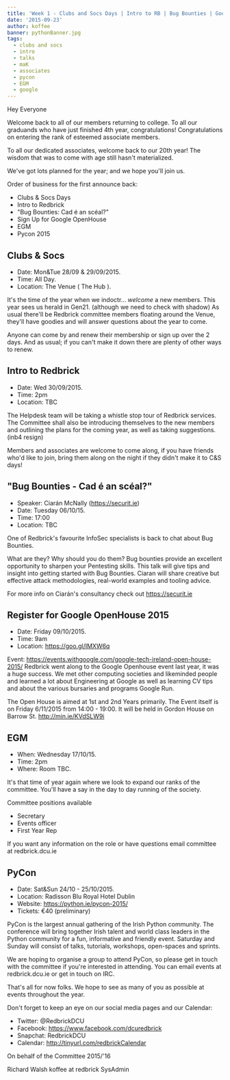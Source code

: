 ```yaml
---
title: 'Week 1 - Clubs and Socs Days | Intro to RB | Bug Bounties | Google OpenHouse | EGM | Pycon 2015'
date: '2015-09-23'
author: koffee
banner: pythonBanner.jpg 
tags:
  - clubs and socs
  - intro
  - talks
  - maK
  - associates
  - pycon
  - EGM
  - google
---
```


Hey Everyone

Welcome back to all of our members returning to college.
To all our graduands who have just finished 4th year, congratulations!
Congratulations on entering the rank of esteemed associate members.

To all our dedicated associates, welcome back to our 20th year!
The wisdom that was to come with age still hasn't materialized.

We've got lots planned for the year; and we hope you'll join us.

Order of business for the first announce back:

* Clubs & Socs Days
* Intro to Redbrick
* "Bug Bounties: Cad é an scéal?"
* Sign Up for Google OpenHouse
* EGM
* Pycon 2015

 <!-- more-->

## Clubs & Socs

* Date: Mon&Tue 28/09 & 29/09/2015.
* Time: All Day.
* Location: The Venue ( The Hub ).

It's the time of the year when we indoctr... *welcome* a new members.
This year sees us herald in Gen21. (although we need to check with shadow)
As usual there'll be Redbrick committee members floating around the Venue,
they'll have goodies and will answer questions about the year to come.

Anyone can come by and renew their membership or sign up over the 2 days.
And as usual; if you can't make it down there are plenty of other
ways to renew.

## Intro to Redbrick

* Date: Wed 30/09/2015.
* Time: 2pm
* Location: TBC

The Helpdesk team will be taking a whistle stop tour of Redbrick services.
The Committee shall also be introducing themselves to the new members and
outlining the plans for the coming year, as well as taking
suggestions. (inb4 resign)

Members and associates are welcome to come along, if you have friends
who'd like to join, bring them along on the night if they didn't make it to C&S days!

## "Bug Bounties - Cad é an scéal?"

* Speaker: Ciarán McNally (https://securit.ie)
* Date: Tuesday 06/10/15.
* Time: 17:00
* Location: TBC

One of Redbrick's favourite InfoSec specialists is back to chat about
Bug Bounties.

What are they? Why should you do them?
Bug bounties provide an excellent opportunity to sharpen your
Pentesting skills.
This talk will give tips and insight into getting started with Bug Bounties.
Ciaran will share creative but effective attack methodologies,
real-world examples and tooling advice.

For more info on Ciarán's consultancy check out https://securit.ie

## Register for Google OpenHouse 2015

* Date: Friday 09/10/2015.
* Time: 9am
* Location: https://goo.gl/IMXW6q

Event: https://events.withgoogle.com/google-tech-ireland-open-house-2015/
Redbrick went along to the Google Openhouse event last year, it was a huge
success.
We met other computing societies and likeminded people and learned
a lot about Engineering at Google as well as learning CV tips and about the
various bursaries and programs Google Run.

The Open House is aimed at 1st and 2nd Years primarily.
The Event itself is on Friday 6/11/2015 from 14:00 - 19:00.
It will be held in Gordon House on Barrow St. http://min.ie/KVdSLW9i

## EGM

* When: Wednesday 17/10/15.
* Time: 2pm
* Where: Room TBC.

It's that time of year again where we look to expand our ranks of the
committee. You'll have a say in the day to day running of the society.

Committee positions available
* Secretary
* Events officer
* First Year Rep

If you want any information on the role or have questions email
committee at redbrick.dcu.ie

## PyCon

* Date: Sat&Sun 24/10 - 25/10/2015.
* Location: Radisson Blu Royal Hotel Dublin
* Website: https://python.ie/pycon-2015/
* Tickets: €40 (preliminary)

PyCon is the largest annual gathering of the Irish Python community.
The conference will bring together Irish talent and world class
leaders in the Python community for a fun, informative and friendly
event. Saturday and Sunday will consist of talks, tutorials,
workshops, open-spaces and sprints.

We are hoping to organise a group to attend PyCon, so please get in
touch with the committee if you're interested in attending.
You can email events at redbrick.dcu.ie or get in touch on IRC.

That's all for now folks.
We hope to see as many of you as possible at events throughout the year.

Don't forget to keep an eye on our social media pages and our Calendar:
* Twitter:  @RedbrickDCU
* Facebook: https://www.facebook.com/dcuredbrick
* Snapchat: RedbrickDCU
* Calendar: http://tinyurl.com/redbrickCalendar

On behalf of the Committee 2015/'16

Richard Walsh
koffee at redbrick
SysAdmin
